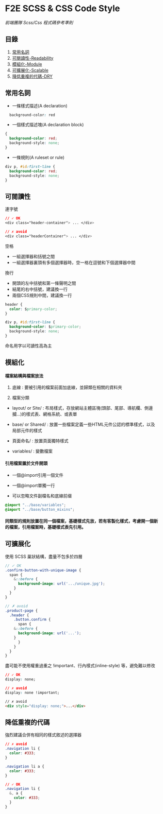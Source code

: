 # F2E SCSS & CSS Code Style
*前端團隊 Scss/Css 程式碼參考準則*

## 目錄

1. [常用名詞](#常用名詞)
1. [可閱讀性-Readability](#可閱讀性)
1. [模組化-Module](#模組化)
1. [可擴展化-Scalable](#可擴展化)
1. [降低重複的代碼-DRY](#降低重複的代碼)


## 常用名詞

* 一條樣式描述(A declaration)
```css
  background-color: red
```    

* 一個樣式描述塊(A declaration block)
```css
{
  background-color: red;
  background-style: none;
}
```       

* 一條規則(A ruleset or rule)
```css   
div p, #id:first-line {
  background-color: red;
  background-style: none;
}
```

## 可閱讀性

連字號
```css
// ✓ OK
<div class="header-container"> ... </div>

// ✗ avoid 
<div class="headerContainer"> ... </div>
```

空格

* 一組選擇器和括號之間
* 一組選擇器裏頭有多個選擇器時，空一格在逗號和下個選擇器中間

換行

* 開頭的左中括號和第一條聲明之間
* 結尾的右中括號，建議換一行
* 兩個CSS規則中間，建議換一行

```css
header {
  color: $primary-color;
}

div p, #id:first-line {
  background-color: $primary-color;
  background-style: none;
}
```

命名用字以可讀性高為主


## 模組化

#### 檔案結構與檔案放法

1. 底線 : 要被引用的檔案前面加底線，並歸類在相關的資料夾

2. 檔案分類

* layout/ or Site/ : 布局樣式，存放網站主體區塊(頭部、尾部、導航欄、側邊攔...)的樣式表、網格系統、或表單

* base/ or Shared/ : 放置一些檔案定義一些HTML元件公認的標準樣式，以及局部元件的樣式

* 頁面命名/ : 放置頁面獨特樣式

* variables/ : 變數檔案

#### 引用檔案置於文件開頭

* 一個@import引用一個文件

* 一個@import單獨一行

* 可以忽略文件副檔名和底線前缀

```scss
@import "../base/variables";
@import "../base/button_mixins";
```

#### 同類型的規則放置在同一個檔案，基礎樣式先放，若有客製化樣式，考慮開一個新的檔案，引用檔案時，基礎樣式表先引用。


## 可擴展化

使用 SCSS 巢狀結構，盡量不包多於四層
```scss
// ✓ OK
.confirm-button-with-unique-image {
  span {
    &::before {
      background-image: url('.../unique.jpg'); 
    }
  }
}

// ✗ avoid 
.product-page {
  .header {
    .button.confirm {
      span {
	&::before {
	  background-image: url('...'); 
	}
      }
    }
  }
}
```

盡可能不使用權重過重之 !important、行內樣式(inline-style) 等，避免難以修改
```css
// ✓ OK
display: none;

// ✗ avoid 
display: none !important;
```
```html
// ✗ avoid 
<div style="display: none;">...</div>
```

## 降低重複的代碼

強烈建議合併有相同的樣式敘述的選擇器
```css
// ✗ avoid 
.navigation li {
  color: #333;
}

.navigation li a {
  color: #333;
}

// ✓ OK
.navigation li {
  &, a {
    color: #333;
  }
}
```
